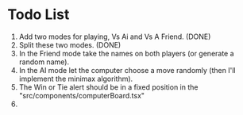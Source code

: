 # Todo List

1. Add two modes for playing, Vs Ai and Vs A Friend. (DONE)
2. Split these two modes. (DONE)
3. In the Friend mode take the names on both players (or generate a random name).
4. In the AI mode let the computer choose a move randomly (then I'll implement the minimax algorithm).
5. The Win or Tie alert should be in a fixed position in the "src/components/computerBoard.tsx"
6.
